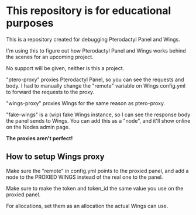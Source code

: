 # This repository is for educational purposes

This is a repository created for debugging Pterodactyl Panel and Wings.

I'm using this to figure out how Pterodactyl Panel and Wings works behind the scenes for an upcoming project.

No support will be given, neither is this a project.

"ptero-proxy" proxies Pterodactyl Panel, so you can see the requests and body. I had to manually change the "remote" variable on Wings config.yml to forward the requests to the proxy.

"wings-proxy" proxies Wings for the same reason as ptero-proxy.

"fake-wings" is a (wip) fake Wings instance, so I can see the response body the panel sends to Wings. You can add this as a "node", and it'll show online on the Nodes admin page.

**The proxies aren't perfect!**

## How to setup Wings proxy

Make sure the "remote" in config.yml points to the proxied panel, and add a node to the PROXIED WINGS instead of the real one to the panel.

Make sure to make the token and token_id the same value you use on the proxied panel.

For allocations, set them as an allocation the actual Wings can use.
